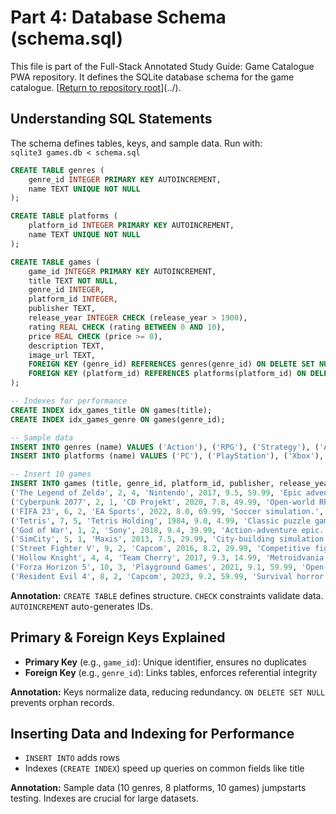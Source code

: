 # Part 4: Database Schema (schema.sql)

This file is part of the Full-Stack Annotated Study Guide: Game Catalogue PWA repository. It defines the SQLite database schema for the game catalogue. [[Return to repository root](https://github.com/asiandevs/game-catalogue-pwa-guide/tree/main)](../).

## Understanding SQL Statements

The schema defines tables, keys, and sample data. Run with:  
`sqlite3 games.db < schema.sql`

```sql
CREATE TABLE genres (
    genre_id INTEGER PRIMARY KEY AUTOINCREMENT,
    name TEXT UNIQUE NOT NULL
);

CREATE TABLE platforms (
    platform_id INTEGER PRIMARY KEY AUTOINCREMENT,
    name TEXT UNIQUE NOT NULL
);

CREATE TABLE games (
    game_id INTEGER PRIMARY KEY AUTOINCREMENT,
    title TEXT NOT NULL,
    genre_id INTEGER,
    platform_id INTEGER,
    publisher TEXT,
    release_year INTEGER CHECK (release_year > 1900),
    rating REAL CHECK (rating BETWEEN 0 AND 10),
    price REAL CHECK (price >= 0),
    description TEXT,
    image_url TEXT,
    FOREIGN KEY (genre_id) REFERENCES genres(genre_id) ON DELETE SET NULL,
    FOREIGN KEY (platform_id) REFERENCES platforms(platform_id) ON DELETE SET NULL
);

-- Indexes for performance
CREATE INDEX idx_games_title ON games(title);
CREATE INDEX idx_games_genre ON games(genre_id);

-- Sample data
INSERT INTO genres (name) VALUES ('Action'), ('RPG'), ('Strategy'), ('Adventure'), ('Simulation'), ('Sports'), ('Puzzle'), ('Horror'), ('Fighting'), ('Racing');
INSERT INTO platforms (name) VALUES ('PC'), ('PlayStation'), ('Xbox'), ('Nintendo Switch'), ('Mobile'), ('VR'), ('Arcade'), ('Retro');

-- Insert 10 games
INSERT INTO games (title, genre_id, platform_id, publisher, release_year, rating, price, description, image_url) VALUES 
('The Legend of Zelda', 2, 4, 'Nintendo', 2017, 9.5, 59.99, 'Epic adventure game.', 'zelda.jpg'),
('Cyberpunk 2077', 2, 1, 'CD Projekt', 2020, 7.8, 49.99, 'Open-world RPG.', 'cyberpunk.jpg'),
('FIFA 23', 6, 2, 'EA Sports', 2022, 8.0, 69.99, 'Soccer simulation.', 'fifa.jpg'),
('Tetris', 7, 5, 'Tetris Holding', 1984, 9.0, 4.99, 'Classic puzzle game.', 'tetris.jpg'),
('God of War', 1, 2, 'Sony', 2018, 9.4, 39.99, 'Action-adventure epic.', 'gow.jpg'),
('SimCity', 5, 1, 'Maxis', 2013, 7.5, 29.99, 'City-building simulation.', 'simcity.jpg'),
('Street Fighter V', 9, 2, 'Capcom', 2016, 8.2, 29.99, 'Competitive fighting.', 'sfv.jpg'),
('Hollow Knight', 4, 4, 'Team Cherry', 2017, 9.3, 14.99, 'Metroidvania adventure.', 'hollow.jpg'),
('Forza Horizon 5', 10, 3, 'Playground Games', 2021, 9.1, 59.99, 'Open-world racing.', 'forza.jpg'),
('Resident Evil 4', 8, 2, 'Capcom', 2023, 9.2, 59.99, 'Survival horror.', 're4.jpg');
```

**Annotation:** `CREATE TABLE` defines structure. `CHECK` constraints validate data. `AUTOINCREMENT` auto-generates IDs.

## Primary & Foreign Keys Explained

- **Primary Key** (e.g., `game_id`): Unique identifier, ensures no duplicates
- **Foreign Key** (e.g., `genre_id`): Links tables, enforces referential integrity

**Annotation:** Keys normalize data, reducing redundancy. `ON DELETE SET NULL` prevents orphan records.

## Inserting Data and Indexing for Performance

- `INSERT INTO` adds rows
- Indexes (`CREATE INDEX`) speed up queries on common fields like title

**Annotation:** Sample data (10 genres, 8 platforms, 10 games) jumpstarts testing. Indexes are crucial for large datasets.

